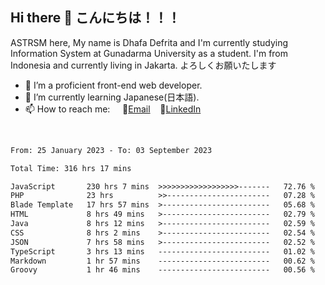 ## Hi there 👋 こんにちは！！！
ASTRSM here, My name is Dhafa Defrita and I'm currently studying Information System at Gunadarma University as a student. I'm from Indonesia and currently living in Jakarta. よろしくお願いたします

- 🔭 I’m a proficient front-end web developer.
- 🌱 I’m currently learning Japanese(日本語).
- 📫 How to reach me: &nbsp;&nbsp;&nbsp;&nbsp;📧[Email](dhafadefrita@gmail.com)&nbsp;&nbsp;&nbsp;&nbsp;💼[LinkedIn](https://www.linkedin.com/in/dhafa-defrita-rama-yudistira-9357a9229/)
<br>
<!-- <p align="left">
<a href="https://github.com/ASTRSM">
  <img height="180em" src="https://github-readme-stats-eight-theta.vercel.app/api?username=ASTRSM&show_icons=true&theme=dracula&include_all_commits=true&count_private=true"/>
  <img height="180em" src="https://github-readme-stats-eight-theta.vercel.app/api/top-langs/?username=ASTRSM&layout=compact&langs_count=8&theme=dracula"/>
</a>
</p> -->

<!--START_SECTION:waka-->

```txt
From: 25 January 2023 - To: 03 September 2023

Total Time: 316 hrs 17 mins

JavaScript       230 hrs 7 mins  >>>>>>>>>>>>>>>>>>-------   72.76 %
PHP              23 hrs          >>-----------------------   07.28 %
Blade Template   17 hrs 57 mins  >------------------------   05.68 %
HTML             8 hrs 49 mins   >------------------------   02.79 %
Java             8 hrs 12 mins   >------------------------   02.59 %
CSS              8 hrs 2 mins    >------------------------   02.54 %
JSON             7 hrs 58 mins   >------------------------   02.52 %
TypeScript       3 hrs 13 mins   -------------------------   01.02 %
Markdown         1 hr 57 mins    -------------------------   00.62 %
Groovy           1 hr 46 mins    -------------------------   00.56 %
```

<!--END_SECTION:waka-->
